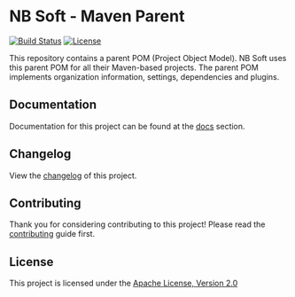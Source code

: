 # NB Soft - Maven Parent

[![Build Status]](https://travis-ci.org/nbsoft/nbsoft-maven-parent)
[![License]](http://www.apache.org/licenses/LICENSE-2.0.txt)

This repository contains a parent POM (Project Object Model).
NB Soft uses this parent POM for all their Maven-based projects.
The parent POM implements organization information, settings, dependencies and plugins.

## Documentation

Documentation for this project can be found at the [docs] section.

## Changelog

View the [changelog] of this project.

## Contributing

Thank you for considering contributing to this project! Please read the [contributing] guide first.

## License

This project is licensed under the [Apache License, Version 2.0]

[Build Status]: https://travis-ci.org/nbsoft/nbsoft-maven-parent.svg?branch=master
[License]: https://img.shields.io/github/license/nbsoft/nbsoft-maven-parent.svg
[docs]: http://nbsoft-maven-parent.nbsoft.org/docs/1
[changelog]: CHANGELOG.md
[contributing]: CONTRIBUTING.md
[Apache License, Version 2.0]: http://www.apache.org/licenses/LICENSE-2.0.txt
